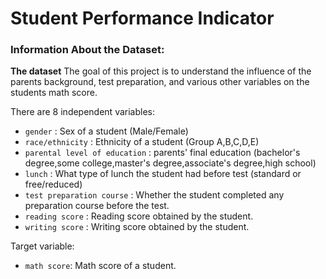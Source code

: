 # Student Performance Indicator

### Information About the Dataset:

**The dataset** The goal of this project is to understand the influence of the parents background, test preparation, and various other variables on the students math score.

There are 8 independent variables:

- `gender` : Sex of a student (Male/Female)
- `race/ethnicity` : Ethnicity of a student (Group A,B,C,D,E)
- `parental level of education` : parents' final education (bachelor's degree,some college,master's degree,associate's degree,high school)
- `lunch` : What type of lunch the student had before test (standard or free/reduced)
- `test preparation course` : Whether the student completed any preparation course before the test.
- `reading score` : Reading score obtained by the student.
- `writing score` : Writing score obtained by the student.

Target variable:

- `math score`: Math score of a student.

